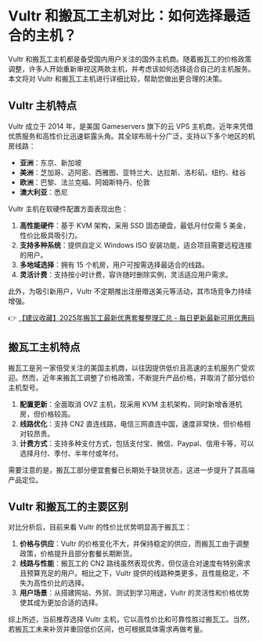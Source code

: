 # Vultr 和搬瓦工主机对比：如何选择最适合的主机？

Vultr 和搬瓦工主机都是备受国内用户关注的国外主机商。随着搬瓦工的价格政策调整，许多人开始重新审视这两款主机，并考虑该如何选择适合自己的主机服务。本文将对 Vultr 和搬瓦工主机进行详细比较，帮助您做出更合理的决策。

## Vultr 主机特点

Vultr 成立于 2014 年，是美国 Gameservers 旗下的云 VPS 主机商，近年来凭借优质服务和高性价比迅速崭露头角。其全球布局十分广泛，支持以下多个地区的机房线路：

- **亚洲**：东京、新加坡  
- **美洲**：芝加哥、迈阿密、西雅图、亚特兰大、达拉斯、洛杉矶、纽约、硅谷  
- **欧洲**：巴黎、法兰克福、阿姆斯特丹、伦敦  
- **澳大利亚**：悉尼  

Vultr 主机在软硬件配置方面表现出色：

1. **高性能硬件**：基于 KVM 架构，采用 SSD 固态硬盘，最低月付仅需 5 美金，性价比极具吸引力。
2. **支持多种系统**：提供自定义 Windows ISO 安装功能，适合项目需要远程连接的用户。
3. **多地域选择**：拥有 15 个机房，用户可按需选择最适合的线路。
4. **灵活计费**：支持按小时计费，容许随时删除实例，灵活适应用户需求。

此外，为吸引新用户，Vultr 不定期推出注册赠送美元等活动，其市场竞争力持续增强。

👉 [【建议收藏】2025年搬瓦工最新优惠套餐整理汇总 - 每日更新最新可用优惠码](https://bit.ly/banwagon)

## 搬瓦工主机特点

搬瓦工是另一家倍受关注的美国主机商，以往因提供低价且高速的主机服务广受欢迎。然而，近年来搬瓦工调整了价格政策，不断提升产品价格，并取消了部分低价主机型号。

1. **配置更新**：全面取消 OVZ 主机，现采用 KVM 主机架构，同时新增香港机房，但价格较高。
2. **线路优化**：支持 CN2 直连线路，电信三网直连中国，速度非常快，但价格相对较昂贵。
3. **计费方式**：支持多种支付方式，包括支付宝、微信、Paypal、信用卡等，可以选择月付、季付、半年付或年付。

需要注意的是，搬瓦工部分便宜套餐已长期处于缺货状态，这进一步提升了其高端产品定位。

## Vultr 和搬瓦工的主要区别

对比分析后，目前来看 Vultr 的性价比优势明显高于搬瓦工：

1. **价格与供应**：Vultr 的价格变化不大，并保持稳定的供应，而搬瓦工由于调整政策，价格提升且部分套餐长期断货。
2. **线路与性能**：搬瓦工的 CN2 路线虽然表现优秀，但仅适合对速度有特别需求且预算充足的用户。相比之下，Vultr 提供的线路种类更多，且性能稳定，不失为高性价比的选择。
3. **用户场景**：从搭建网站、外贸、测试到学习用途，Vultr 的灵活性和价格优势使其成为更加合适的选择。

综上所述，当前推荐选择 Vultr 主机，它以高性价比和可靠性胜过搬瓦工。当然，若搬瓦工未来补货并重回低价区间，也可根据具体需求再做考量。